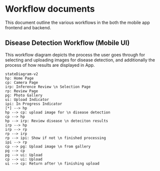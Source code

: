 # Workflow documents
This document outline the various workflows in the both the mobile app frontend and backend.

## Disease Detection Workflow (Mobile UI)
This workflow diagram depicts the process the user goes through for selecting and uploading images for disease detection, and additionally the process of how results are displayed in App.

```mermaid
stateDiagram-v2
hp: Home Page
cp: Camera Page
irp: Inference Review \n Selection Page
rp: Review Page
pg: Photo Gallery
ui: Upload Indicator
ipi: In Progress Indicator
[*] --> hp
hp --> cp: upload image for \n disease detection
cp --> hp
hp --> irp: Review disease \n deteciton results
irp --> hp
irp --> rp
rp --> irp
rp --> ipi: Show if not \n finished processing 
ipi --> rp
cp --> pg: Upload image \n from gallery
pg --> cp
pg --> ui: Upload
cp --> ui: Upload
ui --> cp: Return after \n finishing upload
```
